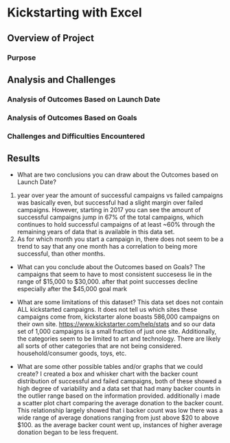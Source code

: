 # Kickstarting with Excel

## Overview of Project

### Purpose

## Analysis and Challenges

### Analysis of Outcomes Based on Launch Date

### Analysis of Outcomes Based on Goals

### Challenges and Difficulties Encountered

## Results

- What are two conclusions you can draw about the Outcomes based on Launch Date?
1. year over year the amount of successful campaigns vs failed campaigns was basically even, but successful had a slight margin over failed campaigns. However, starting in 2017 you can see the amount of successful campaigns jump in 67% of the total campaigns, which continues to hold successful campaigns of at least ~60% through the remaining years of data that is available in this data set.
2. As for which month you start a campaign in, there does not seem to be a trend to say that any one month has a correlation to being more successful, than other months.   
- What can you conclude about the Outcomes based on Goals?
The campaigns that seem to have to most consistent succesess lie in the range of $15,000 to $30,000. after that point successes decline especially after the $45,000 goal mark

- What are some limitations of this dataset?
This data set does not contain ALL kickstarted campaigns. It does not tell us which sites these campaigns come from, kickstarter alone boasts 586,000 campaigns on their own site. https://www.kickstarter.com/help/stats and so our data set of 1,000 campaigns is a small fraction of just one site. Additionally, the categories seem to be limited to art and technology. There are likely all sorts of other categories that are not being considered. household/consumer goods, toys, etc. 

- What are some other possible tables and/or graphs that we could create?
I created a box and whisker  chart with the backer count distribution of successful and failed campaigns, both of these showed a high degree of variability and a data set that had many backer counts in the outlier range based on the information provided. additionally i made a scatter plot chart comparing the average donation to the backer count. This relationship largely showed that i backer count was low there was a wide range of average donations ranging from just above $20 to above $100. as the average backer count went up, instances of higher average donation began to be less frequent.  